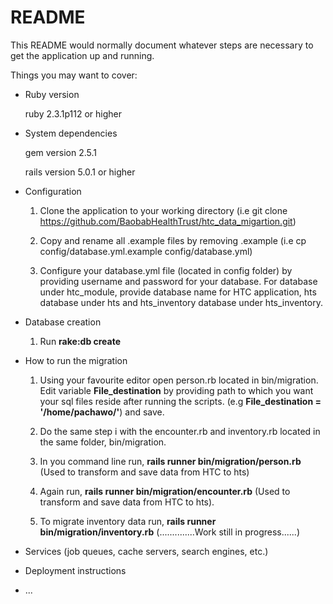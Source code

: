 # README

This README would normally document whatever steps are necessary to get the
application up and running.

Things you may want to cover:

* Ruby version
  
  ruby 2.3.1p112 or higher

* System dependencies

  gem version 2.5.1

  rails version 5.0.1 or higher

* Configuration

  1. Clone the application to your working directory 
      (i.e git clone https://github.com/BaobabHealthTrust/htc_data_migartion.git)

  2. Copy and rename all .example files by removing .example 
      (i.e cp config/database.yml.example config/database.yml)

  3. Configure your database.yml file (located in config folder) by
      providing username and password for your database. For database under htc_module, 
      provide database name for HTC application, hts database under hts and hts_inventory
      database under hts_inventory.

* Database creation

  1. Run **rake:db create**

* How to run the migration

  1. Using your favourite editor open  person.rb located in bin/migration.
      Edit variable **File_destination** by providing path to which you want your
      sql files reside after running the scripts. (e.g **File_destination = '/home/pachawo/'**)
      and save.

  2. Do the same step i with the encounter.rb and inventory.rb located in the same folder, bin/migration.

  3. In you command line run, **rails runner bin/migration/person.rb**
      (Used to transform and save data from HTC to hts)

  4. Again run, **rails runner bin/migration/encounter.rb**
      (Used to transform and save data from HTC to hts).

  5. To migrate inventory data run, **rails runner bin/migration/inventory.rb**
      (..............Work still in progress......)

* Services (job queues, cache servers, search engines, etc.)

* Deployment instructions

* ...
